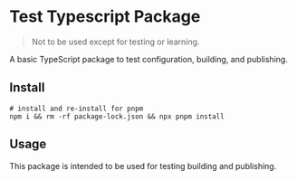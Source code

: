 # Test Typescript Package

> Not to be used except for testing or learning.

A basic TypeScript package to test configuration, building, and publishing.

## Install

```
# install and re-install for pnpm
npm i && rm -rf package-lock.json && npx pnpm install
```

## Usage

This package is intended to be used for testing building and publishing.